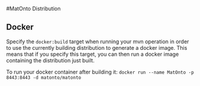 #MatOnto Distribution

## Docker
Specify the `docker:build` target when running your mvn operation in order
to use the currently building distribution to generate a docker image.  This
means that if you specify this target, you can then run a docker image 
containing the distribution just built.

To run your docker container after building it: 
`docker run --name MatOnto -p 8443:8443 -d matonto/matonto`